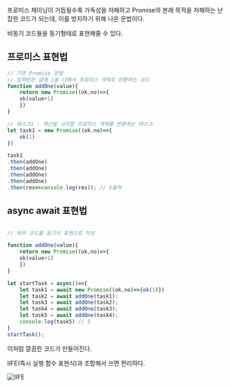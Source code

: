 
프로미스 체이닝이 거듭될수록 가독성을 저해하고 Promise의 본래 목적을 저해하는 난잡한 코드가 되는데, 이를 방지하기 위해 나온 문법이다.

비동기 코드들을 동기형태로 표현해줄 수 있다.

## 프로미스 표현법

```js
// 기존 Promise 문법
// 입력받은 값에 1을 더해서 프로미스 객체로 반환하는 코드
function addOne(value){
	return new Promise((ok,no)=>{
	ok(value+1)
	})
}

// 태스크1 : 계산을 시작할 프로미스 객체를 반환하는 태스크
let task1 = new Promise((ok,no)=>{
	ok(1)
})

task1
.then(addOne)
.then(addOne)
.then(addOne)
.then(addOne)
.then(res=>console.log(res)); // 5출력

```

## async await 표현법

```js

// 위의 코드를 동기식 표현으로 작성

function addOne(value){
	return new Promise((ok,no)=>{
	ok(value+1)
	})
}

let startTask = async()=>{
	let task1 = await new Promise((ok,no)=>{ok(1)})
	let task2 = await addOne(task1);
	let task3 = await addOne(task2);
	let task4 = await addOne(task3);
	let task5 = await addOne(task4);
	console.log(task5) // 5
}
startTask();
```

이처럼 깔끔한 코드가 만들어진다.

IIFE(즉시 실행 함수 표현식)과 조합해서 쓰면 편리하다.

![IIFE](JS/함수/function/IIFE.md#IIFE)